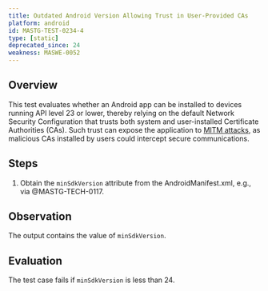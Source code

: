 ```yaml
---
title: Outdated Android Version Allowing Trust in User-Provided CAs
platform: android
id: MASTG-TEST-0234-4
type: [static]
deprecated_since: 24
weakness: MASWE-0052
---
```


## Overview

This test evaluates whether an Android app can be installed to devices running API level 23 or lower, thereby relying on the default Network Security Configuration that trusts both system and user-installed Certificate Authorities (CAs). Such trust can expose the application to [MITM attacks](../../../Document/0x04f-Testing-Network-Communication.md#intercepting-network-traffic-through-mitm), as malicious CAs installed by users could intercept secure communications.

## Steps

1. Obtain the `minSdkVersion` attribute from the AndroidManifest.xml, e.g., via @MASTG-TECH-0117.

## Observation

The output contains the value of `minSdkVersion`.

## Evaluation

The test case fails if `minSdkVersion` is less than 24.
